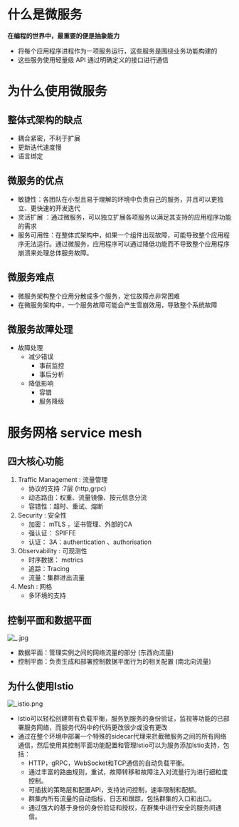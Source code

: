 # 什么是微服务

**在编程的世界中，最重要的便是抽象能力**

- 将每个应用程序进程作为一项服务运行，这些服务是围绕业务功能构建的
- 这些服务使用轻量级 API 通过明确定义的接口进行通信

# 为什么使用微服务

## 整体式架构的缺点

- 耦合紧密，不利于扩展
- 更新迭代速度慢
- 语言绑定

## 微服务的优点

- 敏捷性：各团队在小型且易于理解的环境中负责自己的服务，并且可以更独立、更快速的开发迭代
- 灵活扩展 ：通过微服务，可以独立扩展各项服务以满足其支持的应用程序功能的需求
- 服务可用性：在整体式架构中，如果一个组件出现故障，可能导致整个应用程序无法运行。通过微服务，应用程序可以通过降低功能而不导致整个应用程序崩溃来处理总体服务故障。

## 微服务难点

- 微服务架构整个应用分散成多个服务，定位故障点非常困难
- 在微服务架构中，一个服务故障可能会产生雪崩效用，导致整个系统故障

## 微服务故障处理

- 故障处理
  - 减少错误
    - 事前监控
    - 事后分析
  - 降低影响
    - 容错
    - 服务降级

# 服务网格 service mesh

## 四大核心功能

1. Traffic Management : 流量管理
   - 协议的支持 :7层 (http,grpc)
   - 动态路由：权重、流量镜像、按元信息分流
   - 容错性：超时、重试、熔断
2. Security : 安全性
   - 加密： mTLS ，证书管理、外部的CA
   - 强认证： SPIFFE
   - 认证： 3A：authentication 、authorisation
3. Observability : 可观测性
   - 时序数据： metrics
   - 追踪：Tracing
   - 流量：集群进出流量
4. Mesh : 网格
   - 多环境的支持

## 控制平面和数据平面

![_.jpg](https://fynotefile.oss-cn-zhangjiakou.aliyuncs.com/fynote/908/1636786563000/beb6f504a11c459b978f186ac71de877.jpg)

- 数据平面：管理实例之间的网络流量的部分 (东西向流量)
- 控制平面：负责生成和部署控制数据平面行为的相关配置  (南北向流量)

## 为什么使用Istio

![_istio.png](https://fynotefile.oss-cn-zhangjiakou.aliyuncs.com/fynote/908/1636786563000/47bf4b0dd8454548b8cdd71a697fc863.png)

- Istio可以轻松创建带有负载平衡，服务到服务的身份验证，监视等功能的已部署服务网络，而服务代码中的代码更改很少或没有更改
- 通过在整个环境中部署一个特殊的sidecar代理来拦截微服务之间的所有网络通信，然后使用其控制平面功能配置和管理Istio可以为服务添加Istio支持，包括：
  - HTTP，gRPC，WebSocket和TCP通信的自动负载平衡。
  - 通过丰富的路由规则，重试，故障转移和故障注入对流量行为进行细粒度控制。
  - 可插拔的策略层和配置API，支持访问控制，速率限制和配额。
  - 群集内所有流量的自动指标，日志和跟踪，包括群集的入口和出口。
  - 通过强大的基于身份的身份验证和授权，在群集中进行安全的服务间通信。